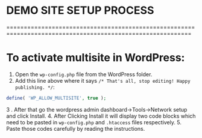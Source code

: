 # DEMO SITE SETUP PROCESS
===========================================================================================================

# To activate multisite in WordPress:
1. Open the `wp-config.php` file from the WordPress folder.
2. Add this line above where it says `/* That's all, stop editing! Happy publishing. */`:

```php
define( 'WP_ALLOW_MULTISITE', true );
```
3 . After that go the wordpress admin dashboard->Tools->Network setup and click Install.
4. After Clicking Install it will display two code blocks which need to be pasted in `wp-config.php` and `.htaccess` files respectively.
5. Paste those codes carefully by reading the instructions.
